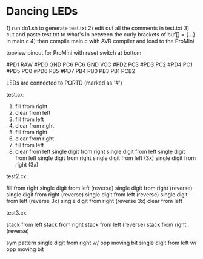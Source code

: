<h1>Dancing LEDs</h1>
1) run do1.sh to generate test.txt 
2) edit out all the comments in test.txt
3) cut and paste test.txt to what's in between 
	the curly brackets of buf[] = {...}
	in main.c
4) then compile main.c with AVR compiler
	and load to the ProMini

topview pinout for ProMini with reset switch
at bottom

#PD1		RAW
#PD0		GND
 PC6		PC6
 GND		VCC
#PD2		PC3
#PD3		PC2
#PD4		PC1
#PD5		PC0
#PD6		PB5
#PD7		PB4
 PB0		PB3
 PB1		PCB2

LEDs are connected to PORTD (marked as '#')


test.cx:

1) fill from right
2) clear from left
3) fill from left
4) clear from right
5) fill from right
6) clear from right
7) fill from left
8) clear from left
single digit from right
single digit from left
single digit from left
single digit from right
single digit from left (3x)
single digit from right (3x)

test2.cx:

fill from right
single digit from left (reverse)
single digit from right (reverse)
single digit from right (reverse)
single digit from left (reverse)
single digit from left (reverse 3x)
single digit from right (reverse 3x)
clear from left

test3.cx:

stack from left
stack from right
stack from left (reverse)
stack from right (reverse)

sym pattern
single digit from right w/ opp moving bit
single digit from left w/ opp moving bit

